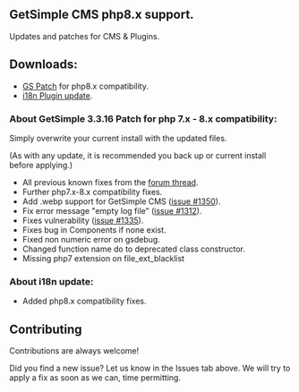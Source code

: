 
## GetSimple CMS php8.x support.

Updates and patches for CMS & Plugins. 


## Downloads:

- [GS Patch](https://minhaskamal.github.io/DownGit/#/home?url=https://github.com/risingisland/GetSimple-CMS-repo-php-8.0-support/tree/main/GS-3.3.16-php-8.x-Patch) for php8.x compatibility.
- [i18n Plugin update](https://minhaskamal.github.io/DownGit/#/home?url=https://github.com/multicolor-rgb/GetSimple-CMS-repo-php-8.0-support/tree/main/i18n).


### About GetSimple 3.3.16 Patch for php 7.x - 8.x compatibility:

Simply overwrite your current install with the updated files.

(As with any update, it is recommended you back up or current install before applying.)

 - All previous known fixes from the [forum thread](http://get-simple.info/forums/showthread.php?tid=16548).
 - Further php7.x-8.x compatibility fixes.
 - Add .webp support for GetSimple CMS ([issue #1350](https://github.com/GetSimpleCMS/GetSimpleCMS/pull/1350)).
 - Fix error message "empty log file" ([issue #1312](https://github.com/GetSimpleCMS/GetSimpleCMS/pull/1312)).
 - Fixes vulnerability ([issue #1335](https://github.com/GetSimpleCMS/GetSimpleCMS/issues/1335)).
 - Fixes bug in Components if none exist.
 - Fixed non numeric error on gsdebug.
 - Changed function name do to deprecated class constructor.
 - Missing php7 extension on file_ext_blacklist 


 ### About i18n update:
  - Added php8.x compatibility fixes.
## Contributing

Contributions are always welcome!

Did you find a new issue? Let us know in the Issues tab above.
We will try to apply a fix as soon as we can, time permitting.

